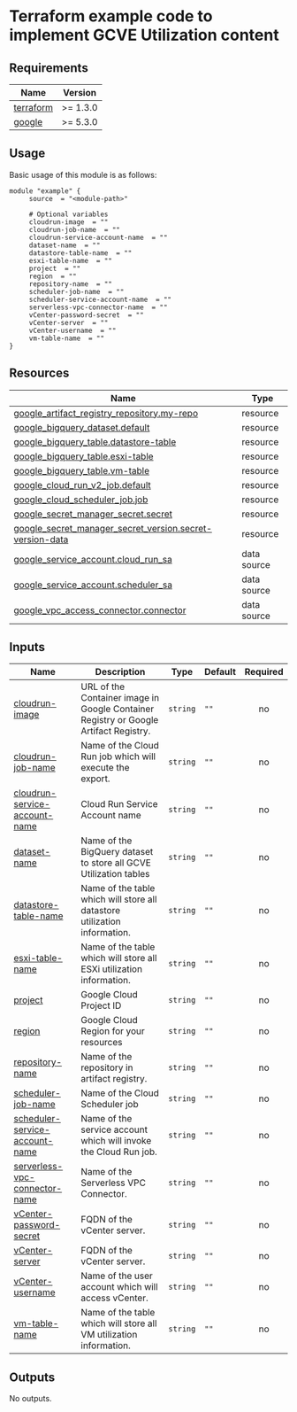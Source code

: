 # Terraform example code to implement GCVE Utilization content

<!-- BEGIN_AUTOMATED_TF_DOCS_BLOCK -->
## Requirements

| Name | Version |
|------|---------|
| <a name="requirement_terraform"></a> [terraform](#requirement\_terraform) | >= 1.3.0 |
| <a name="requirement_google"></a> [google](#requirement\_google) | >= 5.3.0 |

## Usage
Basic usage of this module is as follows:

```hcl
module "example" {
	 source  = "<module-path>"

	 # Optional variables
	 cloudrun-image  = ""
	 cloudrun-job-name  = ""
	 cloudrun-service-account-name  = ""
	 dataset-name  = ""
	 datastore-table-name  = ""
	 esxi-table-name  = ""
	 project  = ""
	 region  = ""
	 repository-name  = ""
	 scheduler-job-name  = ""
	 scheduler-service-account-name  = ""
	 serverless-vpc-connector-name  = ""
	 vCenter-password-secret  = ""
	 vCenter-server  = ""
	 vCenter-username  = ""
	 vm-table-name  = ""
}
```

## Resources

| Name | Type |
|------|------|
| [google_artifact_registry_repository.my-repo](https://registry.terraform.io/providers/hashicorp/google/latest/docs/resources/artifact_registry_repository) | resource |
| [google_bigquery_dataset.default](https://registry.terraform.io/providers/hashicorp/google/latest/docs/resources/bigquery_dataset) | resource |
| [google_bigquery_table.datastore-table](https://registry.terraform.io/providers/hashicorp/google/latest/docs/resources/bigquery_table) | resource |
| [google_bigquery_table.esxi-table](https://registry.terraform.io/providers/hashicorp/google/latest/docs/resources/bigquery_table) | resource |
| [google_bigquery_table.vm-table](https://registry.terraform.io/providers/hashicorp/google/latest/docs/resources/bigquery_table) | resource |
| [google_cloud_run_v2_job.default](https://registry.terraform.io/providers/hashicorp/google/latest/docs/resources/cloud_run_v2_job) | resource |
| [google_cloud_scheduler_job.job](https://registry.terraform.io/providers/hashicorp/google/latest/docs/resources/cloud_scheduler_job) | resource |
| [google_secret_manager_secret.secret](https://registry.terraform.io/providers/hashicorp/google/latest/docs/resources/secret_manager_secret) | resource |
| [google_secret_manager_secret_version.secret-version-data](https://registry.terraform.io/providers/hashicorp/google/latest/docs/resources/secret_manager_secret_version) | resource |
| [google_service_account.cloud_run_sa](https://registry.terraform.io/providers/hashicorp/google/latest/docs/data-sources/service_account) | data source |
| [google_service_account.scheduler_sa](https://registry.terraform.io/providers/hashicorp/google/latest/docs/data-sources/service_account) | data source |
| [google_vpc_access_connector.connector](https://registry.terraform.io/providers/hashicorp/google/latest/docs/data-sources/vpc_access_connector) | data source |

## Inputs

| Name | Description | Type | Default | Required |
|------|-------------|------|---------|:--------:|
| <a name="input_cloudrun-image"></a> [cloudrun-image](#input\_cloudrun-image) | URL of the Container image in Google Container Registry or Google Artifact Registry. | `string` | `""` | no |
| <a name="input_cloudrun-job-name"></a> [cloudrun-job-name](#input\_cloudrun-job-name) | Name of the Cloud Run job which will execute the export. | `string` | `""` | no |
| <a name="input_cloudrun-service-account-name"></a> [cloudrun-service-account-name](#input\_cloudrun-service-account-name) | Cloud Run Service Account name | `string` | `""` | no |
| <a name="input_dataset-name"></a> [dataset-name](#input\_dataset-name) | Name of the BigQuery dataset to store all GCVE Utilization tables | `string` | `""` | no |
| <a name="input_datastore-table-name"></a> [datastore-table-name](#input\_datastore-table-name) | Name of the table which will store all datastore utilization information. | `string` | `""` | no |
| <a name="input_esxi-table-name"></a> [esxi-table-name](#input\_esxi-table-name) | Name of the table which will store all ESXi utilization information. | `string` | `""` | no |
| <a name="input_project"></a> [project](#input\_project) | Google Cloud Project ID | `string` | `""` | no |
| <a name="input_region"></a> [region](#input\_region) | Google Cloud Region for your resources | `string` | `""` | no |
| <a name="input_repository-name"></a> [repository-name](#input\_repository-name) | Name of the repository in artifact registry. | `string` | `""` | no |
| <a name="input_scheduler-job-name"></a> [scheduler-job-name](#input\_scheduler-job-name) | Name of the Cloud Scheduler job | `string` | `""` | no |
| <a name="input_scheduler-service-account-name"></a> [scheduler-service-account-name](#input\_scheduler-service-account-name) | Name of the service account which will invoke the Cloud Run job. | `string` | `""` | no |
| <a name="input_serverless-vpc-connector-name"></a> [serverless-vpc-connector-name](#input\_serverless-vpc-connector-name) | Name of the Serverless VPC Connector. | `string` | `""` | no |
| <a name="input_vCenter-password-secret"></a> [vCenter-password-secret](#input\_vCenter-password-secret) | FQDN of the vCenter server. | `string` | `""` | no |
| <a name="input_vCenter-server"></a> [vCenter-server](#input\_vCenter-server) | FQDN of the vCenter server. | `string` | `""` | no |
| <a name="input_vCenter-username"></a> [vCenter-username](#input\_vCenter-username) | Name of the user account which will access vCenter. | `string` | `""` | no |
| <a name="input_vm-table-name"></a> [vm-table-name](#input\_vm-table-name) | Name of the table which will store all VM utilization information. | `string` | `""` | no |

## Outputs

No outputs.

<!-- END_AUTOMATED_TF_DOCS_BLOCK -->